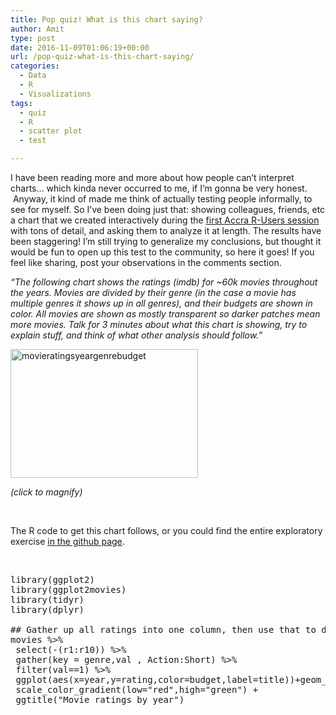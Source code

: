 ```yaml
---
title: Pop quiz! What is this chart saying?
author: Amit
type: post
date: 2016-11-09T01:06:19+00:00
url: /pop-quiz-what-is-this-chart-saying/
categories:
  - Data
  - R
  - Visualizations
tags:
  - quiz
  - R
  - scatter plot
  - test

---
```

I have been reading more and more about how people can&#8217;t interpret charts&#8230; which kinda never occurred to me, if I&#8217;m gonna be very honest.  Anyway, it kind of made me think of actually testing people informally, to see for myself. So I&#8217;ve been doing just that: showing colleagues, friends, etc a chart that we created interactively during the [first Accra R-Users session][1] with tons of detail, and asking them to analyze it at length. The results have been staggering! I&#8217;m still trying to generalize my conclusions, but thought it would be fun to open up this test to the community, so here it goes! If you feel like sharing, post your observations in the comments section.

_&#8220;The following chart shows the ratings (imdb) for ~60k movies throughout the years. Movies are divided by their genre (in the case a movie has multiple genres it shows up in all genres), and their budgets are shown in color. All movies are shown as mostly transparent so darker patches mean more movies. Talk for 3 minutes about what this chart is showing, try to explain stuff, and think of what other analysis should follow.&#8221;_

[<img class="alignnone size-medium wp-image-718" src="https://i0.wp.com/amitkohli.com/wp-content/uploads/2016/11/MovieRatingsYearGenreBudget.png?resize=300%2C206" alt="movieratingsyeargenrebudget" width="300" height="206" srcset="https://i0.wp.com/amitkohli.com/wp-content/uploads/2016/11/MovieRatingsYearGenreBudget.png?resize=300%2C206 300w, https://i0.wp.com/amitkohli.com/wp-content/uploads/2016/11/MovieRatingsYearGenreBudget.png?resize=768%2C528 768w, https://i0.wp.com/amitkohli.com/wp-content/uploads/2016/11/MovieRatingsYearGenreBudget.png?resize=1024%2C704 1024w, https://i0.wp.com/amitkohli.com/wp-content/uploads/2016/11/MovieRatingsYearGenreBudget.png?w=1195 1195w" sizes="(max-width: 300px) 100vw, 300px" data-recalc-dims="1" />][2]

_(click to magnify)_

&nbsp;

The R code to get this chart follows, or you could find the entire exploratory exercise [in the github page][3].

&nbsp;

<pre>library(ggplot2)
library(ggplot2movies)
library(tidyr)
library(dplyr)

## Gather up all ratings into one column, then use that to divide up the movies dataframe and plot
movies %&gt;% 
 select(-(r1:r10)) %&gt;%
 gather(key = genre,val , Action:Short) %&gt;%
 filter(val==1) %&gt;% 
 ggplot(aes(x=year,y=rating,color=budget,label=title))+geom_point(alpha=0.1)+facet_wrap(~genre) + 
 scale_color_gradient(low="red",high="green") +
 ggtitle("Movie ratings by year")

</pre>

 [1]: http://datascience-africa.org/2016/05/first-accra-r-user-meetup-success/
 [2]: https://i0.wp.com/amitkohli.com/wp-content/uploads/2016/11/MovieRatingsYearGenreBudget.png
 [3]: https://github.com/datascience-africa/Accra-R/blob/master/Meeting%201.R